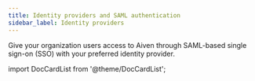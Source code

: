 ```yaml
---
title: Identity providers and SAML authentication
sidebar_label: Identity providers
---
```


Give your organization users access to Aiven through SAML-based single sign-on (SSO) with your preferred identity provider.

import DocCardList from '@theme/DocCardList';

<DocCardList />
